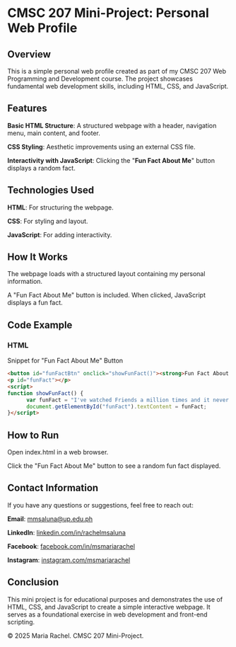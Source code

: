 <h1>CMSC 207 Mini-Project: Personal Web Profile</h1>

<h2>Overview</h2>

This is a simple personal web profile created as part of my CMSC 207 Web Programming and Development course. The project showcases fundamental web development skills, including HTML, CSS, and JavaScript.

<h2>Features</h2>

**Basic HTML Structure**: A structured webpage with a header, navigation menu, main content, and footer.

**CSS Styling**: Aesthetic improvements using an external CSS file.

**Interactivity with JavaScript**: Clicking the "**Fun Fact About Me**" button displays a random fact.

<h2>Technologies Used</h2>

**HTML**: For structuring the webpage.

**CSS**: For styling and layout.

**JavaScript**: For adding interactivity.

<h2>How It Works</h2>

The webpage loads with a structured layout containing my personal information.

A "Fun Fact About Me" button is included. When clicked, JavaScript displays a fun fact.

<h2>Code Example</h2>

<h3>HTML</h3> Snippet for "Fun Fact About Me" Button

```html
<button id="funFactBtn" onclick="showFunFact()"><strong>Fun Fact About Me</strong></button>
<p id="funFact"></p>
<script>
function showFunFact() {
      var funFact = "I've watched Friends a million times and it never fails to make me laugh out loud. :)";
      document.getElementById("funFact").textContent = funFact;
}</script>
```

<h2>How to Run</h2>

Open index.html in a web browser.

Click the "Fun Fact About Me" button to see a random fun fact displayed.

<h2>Contact Information</h2>

If you have any questions or suggestions, feel free to reach out:

**Email**: mmsaluna@up.edu.ph

**LinkedIn**: [linkedin.com/in/rachelmsaluna](linkedin.com/in/rachelmsaluna)

**Facebook**: [facebook.com/in/msmariarachel](facebook.com/in/msmariarachel)

**Instagram**: [instagram.com/msmariarachel](instagram.com/msmariarachel)

<h2>Conclusion</h2>

This mini project is for educational purposes and demonstrates the use of HTML, CSS, and JavaScript to create a simple interactive webpage. It serves as a foundational exercise in web development and front-end scripting.

© 2025 Maria Rachel. CMSC 207 Mini-Project.

